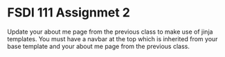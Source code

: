 # FSDI 111 Assignmet 2

Update your about me page from the previous class to make use of jinja templates. You must have a navbar at the top which is inherited from your base template and your about me page from the previous class.
